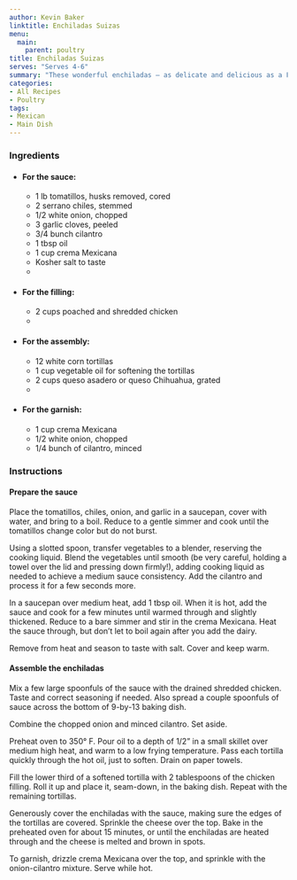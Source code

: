 ```yaml
---
author: Kevin Baker
linktitle: Enchiladas Suizas
menu:
  main:
    parent: poultry
title: Enchiladas Suizas
serves: "Serves 4-6"
summary: "These wonderful enchiladas — as delicate and delicious as a French crepe dish — were invented in 1950 at Sanborn’s in the Casa de Aulejos in Mexico City. Suizas means Swiss, a reference to the unusual inclusion of dairy."
categories:
- All Recipes
- Poultry
tags:
- Mexican
- Main Dish
---
```

### Ingredients

<div class="ingredient-list">
  
* #### For the sauce:
  * 1 lb tomatillos, husks removed, cored  
  * 2 serrano chiles, stemmed  
  * 1/2 white onion, chopped  
  * 3 garlic cloves, peeled  
  * 3/4 bunch cilantro  
  * 1 tbsp oil  
  * 1 cup crema Mexicana  
  * Kosher salt to taste  
  *   
* #### For the filling:
  * 2 cups poached and shredded chicken  
  *   
* #### For the assembly:
  * 12 white corn tortillas  
  * 1 cup vegetable oil for softening the tortillas  
  * 2 cups queso asadero or queso Chihuahua, grated  
  *   
* #### For the garnish:
  * 1 cup crema Mexicana  
  * 1/2 white onion, chopped  
  * 1/4 bunch of cilantro, minced  

</div>

### Instructions
#### Prepare the sauce
Place the tomatillos, chiles, onion, and garlic in a saucepan, cover with water, and bring to a boil. Reduce to a gentle simmer and cook until the tomatillos change color but do not burst. 

Using a slotted spoon, transfer vegetables to a blender, reserving the cooking liquid. Blend the vegetables until smooth (be very careful, holding a towel over the lid and pressing down firmly!), adding cooking liquid as needed to achieve a medium sauce consistency. Add the cilantro and process it for a few seconds more.

In a saucepan over medium heat, add 1 tbsp oil. When it is hot, add the sauce and cook for a few minutes until warmed through and slightly thickened. Reduce to a bare simmer and stir in the crema Mexicana. Heat the sauce through, but don’t let to boil again after you add the dairy. 

Remove from heat and season to taste with salt. Cover and keep warm.

#### Assemble the enchiladas
Mix a few large spoonfuls of the sauce with the drained shredded chicken. Taste and correct seasoning if needed. Also spread a couple spoonfuls of sauce across the bottom of 9-by-13 baking dish.

Combine the chopped onion and minced cilantro. Set aside.

Preheat oven to 350° F. Pour oil to a depth of 1/2” in a small skillet over medium high heat, and warm to a low frying temperature. Pass each tortilla quickly through the hot oil, just to soften. Drain on paper towels.

Fill the lower third of a softened tortilla with 2 tablespoons of the chicken filling. Roll it up and place it, seam-down, in the baking dish. Repeat with the remaining tortillas.

Generously cover the enchiladas with the sauce, making sure the edges of the tortillas are covered. Sprinkle the cheese over the top. Bake in the preheated oven for about 15 minutes, or until the enchiladas are heated through and the cheese is melted and brown in spots.

To garnish, drizzle crema Mexicana over the top, and sprinkle with the onion-cilantro mixture. Serve while hot.
